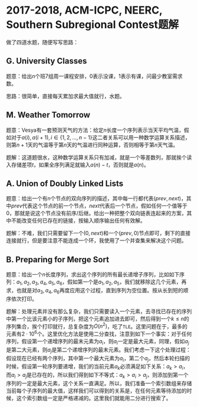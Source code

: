 # 2017-2018, ACM-ICPC, NEERC, Southern Subregional Contest题解

做了四道水题，随便写写思路：

## G. University Classes

题意：给出$n$个班7组周一课程安排，0表示没课，1表示有课，问最少教室需求数。

思路：很简单，直接每天累加求最大值就行，水题。

## M. Weather Tomorrow

题意：Vesya有一套预测天气的方法：给定$n$长度一个序列表示当天平均气温，假如对于$a(i),a(i+1),i\in \{1,2,...,n-1\}$这二者关系可以用一种数学运算关系描述，则第$n+1$天的气温等于第$n$天的气温进行同种运算，否则相等于第$n$天气温。

题解：这道题很水，这种数学运算关系只有加减，就是一个等差数列，那就挨个读入存储差项$t$，如果全序列满足就输入$a(n)-t$，否则就是$a(n)$。

## A. Union of Doubly Linked Lists

题意：给出一个有$n$个节点的双向序列的描述，其中每一行都代表$(prev, next)$，其中$prev$代表这个节点的前一个节点，$next$代表后一个节点，假如任何一个值等于$0$，那就是说这个节点没有前序/后继。给出一种把整个双向链表连起来的方案，其中不能改变任何已存在的链接，按输入顺序输出任何有效解。

题解：不难，我们只需要留下一个$(0, next)$和一个$(prev, 0)$节点即可，剩下的直接连接就行，但是要注意不能连成一个环，我使用了一个并查集来解决这个问题。

## B. Preparing for Merge Sort

题意：给出一个$n$长度序列，求出这个序列的所有最长递增子序列，比如如下序列：$a_1,a_2,a_3,a_4,a_5,a_6$，假如第一个是$a_1,a_2,a_5$，我们就移除这几个元素，再求，也就是对$a_3,a_4,a_6$再度应用这个过程，直到序列为空位置。按从长到短的顺序依次打印。

题解：处理元素并没有那么复杂，我们只需要读入一个元素，去寻找已存在的序列中第一个比该元素小的子序列，把这个元素追加进去即可，然后得到一个$k\le n$的序列集合，挨个打印就行，总复杂度为$O(n^2)$，吃了`TLE`。这里问题在于，最多的元素有$2\cdot 10^6$个。这里优化方法是使用二分查找，注意到如下一个事实：对于任何序列，假设第一个递增序列的最末元素为$a_i$，则$a_i$一定是最大元素，同理，假如$a_j$是第二大元素，则$a_j$是第二个递增序列的最末元素。我们考虑一下这个处理过程：假设现在已经有两个序列，其中第一个最大元素为$a_i$，第二个$a_j$，然后本轮扫描的时候，假设第一轮序列要递增，我们的当前元素$a_k$必须满足如下关系：$a_k> a_i$，而$a_i>a_j$是已存在的，所以我们得到如下不等式：$a_k>a_i>a_j$，则添加到第一个序列的一定是最大元素，这个关系一直满足。所以，我们准备一个索引数组来存储当前每个子序列的最大值，这样我们可以得到的关系是，在任何元素等待添加的时候，这个索引数组一定是严格递减的。这里我们就能用二分进行搜索了。
